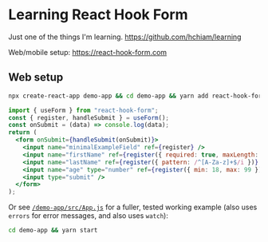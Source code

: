 # Learning React Hook Form

Just one of the things I'm learning. <https://github.com/hchiam/learning>

Web/mobile setup: <https://react-hook-form.com>

## Web setup

```bash
npx create-react-app demo-app && cd demo-app && yarn add react-hook-form && yarn start
```

```jsx
import { useForm } from "react-hook-form";
const { register, handleSubmit } = useForm();
const onSubmit = (data) => console.log(data);
return (
  <form onSubmit={handleSubmit(onSubmit)}>
    <input name="minimalExampleField" ref={register} />
    <input name="firstName" ref={register({ required: true, maxLength: 20 })} />
    <input name="lastName" ref={register({ pattern: /^[A-Za-z]+$/i })} />
    <input name="age" type="number" ref={register({ min: 18, max: 99 })} />
    <input type="submit" />
  </form>
);
```

Or see [`/demo-app/src/App.js`](https://github.com/hchiam/learning-react-hook-form/blob/master/demo-app/src/App.js) for a fuller, tested working example (also uses `errors` for error messages, and also uses `watch`):

```bash
cd demo-app && yarn start
```
